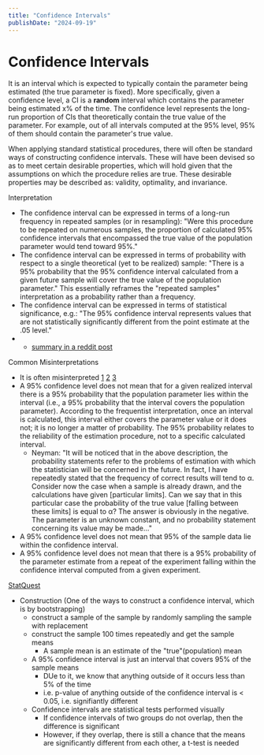```yaml
---
title: "Confidence Intervals"
publishDate: "2024-09-19"
---
```


# Confidence Intervals

It is an interval which is expected to typically contain the parameter being estimated (the true parameter is fixed). More specifically, given a confidence level, a CI is a **random** interval which contains the parameter being estimated x% of the time. The confidence level represents the long-run proportion of CIs that theoretically contain the true value of the parameter. For example, out of all intervals computed at the 95% level, 95% of them should contain the parameter's true value.

When applying standard statistical procedures, there will often be standard ways of constructing confidence intervals. These will have been devised so as to meet certain desirable properties, which will hold given that the assumptions on which the procedure relies are true. These desirable properties may be described as: validity, optimality, and invariance.

Interpretation

- The confidence interval can be expressed in terms of a long-run frequency in repeated samples (or in resampling): "Were this procedure to be repeated on numerous samples, the proportion of calculated 95% confidence intervals that encompassed the true value of the population parameter would tend toward 95%."
- The confidence interval can be expressed in terms of probability with respect to a single theoretical (yet to be realized) sample: "There is a 95% probability that the 95% confidence interval calculated from a given future sample will cover the true value of the population parameter." This essentially reframes the "repeated samples" interpretation as a probability rather than a frequency.
- The confidence interval can be expressed in terms of statistical significance, e.g.: "The 95% confidence interval represents values that are not statistically significantly different from the point estimate at the .05 level."
-
  - [summary in a reddit post](https://www.reddit.com/r/statisticsmemes/comments/ssl5dq/comment/hxorqvb/?utm_source=share&utm_medium=web3x&utm_name=web3xcss&utm_term=1&utm_content=share_button)

Common Misinterpretations

- It is often misinterpreted [1](https://doi.org/10.1007%2Fs10654-016-0149-3) [2](https://doi.org/10.3758/s13423-015-0947-8) [3](https://doi.org/10.3758/s13423-013-0572-3)
- A 95% confidence level does not mean that for a given realized interval there is a 95% probability that the population parameter lies within the interval (i.e., a 95% probability that the interval covers the population parameter). According to the frequentist interpretation, once an interval is calculated, this interval either covers the parameter value or it does not; it is no longer a matter of probability. The 95% probability relates to the reliability of the estimation procedure, not to a specific calculated interval.
  - Neyman: "It will be noticed that in the above description, the probability statements refer to the problems of estimation with which the statistician will be concerned in the future. In fact, I have repeatedly stated that the frequency of correct results will tend to α. Consider now the case when a sample is already drawn, and the calculations have given [particular limits]. Can we say that in this particular case the probability of the true value [falling between these limits] is equal to α? The answer is obviously in the negative. The parameter is an unknown constant, and no probability statement concerning its value may be made..."
- A 95% confidence level does not mean that 95% of the sample data lie within the confidence interval.
- A 95% confidence level does not mean that there is a 95% probability of the parameter estimate from a repeat of the experiment falling within the confidence interval computed from a given experiment.

[StatQuest](https://www.youtube.com/watch?v=TqOeMYtOc1w)

- Construction (One of the ways to construct a confidence interval, which is by bootstrapping)
  - construct a sample of the sample by randomly sampling the sample with replacement
  - construct the sample 100 times repeatedly and get the sample means
    - A sample mean is an estimate of the "true"(population) mean
  - A 95% confidence interval is just an interval that covers 95% of the sample means
    - DUe to it, we know that anything outside of it occurs less than 5% of the time
    - i.e. p-value of anything outside of the confidence interval is < 0.05, i.e. signifiantly different
  - Confidence intervals are statistical tests performed visually
    - If confidence intervals of two groups do not overlap, then the difference is significant
    - However, if they overlap, there is still a chance that the means are significantly different from each other, a t-test is needed